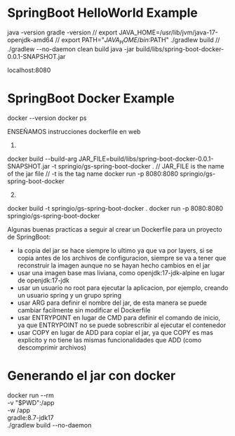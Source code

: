 # SpringBoot HelloWorld Example
java -version
gradle -version
// export JAVA_HOME=/usr/lib/jvm/java-17-openjdk-amd64
// export PATH="$JAVA_HOME/bin:$PATH"
./gradlew build
// ./gradlew --no-daemon clean build 
java -jar build/libs/spring-boot-docker-0.0.1-SNAPSHOT.jar

localhost:8080

# SpringBoot Docker Example
docker --version
docker ps 

ENSEÑAMOS instrucciones dockerfile en web

1.
docker build --build-arg JAR_FILE=build/libs/spring-boot-docker-0.0.1-SNAPSHOT.jar -t springio/gs-spring-boot-docker . // JAR_FILE is the name of the jar file // -t is the tag name
docker run -p 8080:8080 springio/gs-spring-boot-docker

2.
docker build -t springio/gs-spring-boot-docker .
docker run -p 8080:8080 springio/gs-spring-boot-docker

Algunas buenas practicas a seguir al crear un Dockerfile para un proyecto de SpringBoot:
- la copia del jar se hace siempre lo ultimo ya que va por layers, si se copia antes de los archivos de configuracion, siempre se va a tener que reconstruir la imagen aunque no se hayan hecho cambios en el jar
- usar una imagen base mas liviana, como openjdk:17-jdk-alpine en lugar de openjdk:17-jdk
- usar un usuario no root para ejecutar la aplicacion, por ejemplo, creando un usuario spring y un grupo spring
- usar ARG para definir el nombre del jar, de esta manera se puede cambiar facilmente sin modificar el Dockerfile
- usar ENTRYPOINT en lugar de CMD para definir el comando de inicio, ya que ENTRYPOINT no se puede sobrescribir al ejecutar el contenedor
- usar COPY en lugar de ADD para copiar el jar, ya que COPY es mas explicito y no tiene las mismas funcionalidades que ADD (como descomprimir archivos)

# Generando el jar con docker

docker run --rm \
  -v "$PWD":/app \
  -w /app \
  gradle:8.7-jdk17 \
  ./gradlew build --no-daemon
